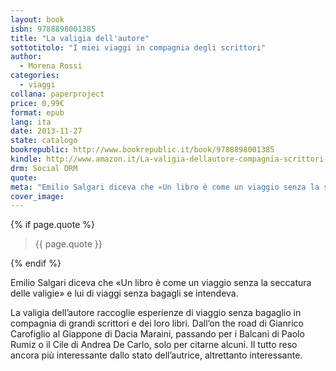 ```yaml
---
layout: book
isbn: 9788898001385
title: "La valigia dell'autore"
sottotitolo: "I miei viaggi in compagnia degli scrittori"
author:
  - Morena Rossi
categories:
  - viaggi
collana: paperproject
price: 0,99€
format: epub
lang: ita
date: 2013-11-27
state: catalogo
bookrepublic: http://www.bookrepublic.it/book/9788898001385
kindle: http://www.amazon.it/La-valigia-dellautore-compagnia-scrittori-ebook/dp/B00GY8Q6MI/
drm: Social DRM
quote:
meta: "Emilio Salgari diceva che «Un libro è come un viaggio senza la seccatura delle valigie» e lui di viaggi senza bagagli se intendeva" 
cover_image:
---
```


{% if page.quote %}
<blockquote>
    {{ page.quote }}
</blockquote>
{% endif %}

Emilio Salgari diceva che «Un libro è come un viaggio senza la seccatura delle valigie» e lui di viaggi senza bagagli se intendeva. 

La valigia dell’autore raccoglie esperienze di viaggio senza bagaglio in compagnia di grandi scrittori e dei loro libri. Dall’on the road di Gianrico Carofiglio al Giappone di Dacia Maraini, passando per i Balcani di Paolo Rumiz o il Cile di Andrea De Carlo, solo per citarne alcuni. Il tutto reso ancora più interessante dallo stato dell’autrice, altrettanto interessante.